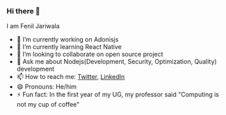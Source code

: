 ### Hi there 👋

I am Fenil Jariwala

- 🔭 I’m currently working on Adonisjs 
- 🌱 I’m currently learning React Native
- 👯 I’m looking to collaborate on open source project
- 💬 Ask me about Nodejs(Development, Security, Optimization, Quality) development
- 📫 How to reach me: [Twitter](https://twitter.com/feniljariwala82), [LinkedIn](https://www.linkedin.com/in/fenil-jariwala-8b4557154)
- 😄 Pronouns: He/him
- ⚡ Fun fact: In the first year of my UG, my professor said "Computing is not my cup of coffee"

